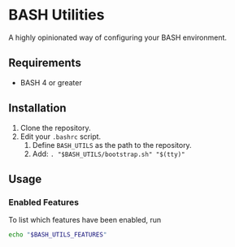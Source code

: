 BASH Utilities
==============

A highly opinionated way of configuring your BASH environment.

Requirements
------------

- BASH 4 or greater

Installation
------------

1. Clone the repository.
2. Edit your `.bashrc` script.
    1. Define `BASH_UTILS` as the path to the repository.
    2. Add: `. "$BASH_UTILS/bootstrap.sh" "$(tty)"`

Usage
-----

### Enabled Features

To list which features have been enabled, run

```sh
echo "$BASH_UTILS_FEATURES"
```
